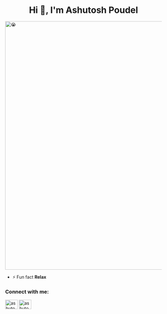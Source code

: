 <h1 align="center">Hi 👋, I'm Ashutosh Poudel</h1>

<img align="center" alt="😭" width="800" src="https://res.cloudinary.com/dbqwgkgez/image/upload/v1733423921/fbc6f31bd3b84159470b973aca7e0f97_gif_1_920_1_080_pixels_rechbt.gif">


- ⚡ Fun fact **Relax**

<h3 align="left">Connect with me:</h3>
<p align="left">
<a href="https://linkedin.com/in/ashutosh poudel" target="blank"><img align="center" src="https://raw.githubusercontent.com/rahuldkjain/github-profile-readme-generator/master/src/images/icons/Social/linked-in-alt.svg" alt="ashutosh poudel" height="30" width="40" /></a>
<a href="https://instagram.com/ashutosh_poudel" target="blank"><img align="center" src="https://raw.githubusercontent.com/rahuldkjain/github-profile-readme-generator/master/src/images/icons/Social/instagram.svg" alt="ashutosh_poudel" height="30" width="40" /></a>
</p>

